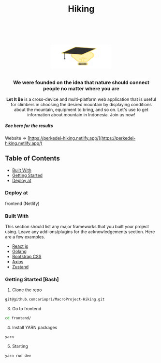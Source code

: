 <!-- PROJECT LOGO -->
<h1 align="center">Hiking<h1>
<br />
<p align="center">
  <a href="https://github.com/ariopri/MacroProject-Hiking">
    <img src="./frontend/public/image/logo.svg" alt="Logo" width="200" height="80">
  </a>

  <h3 align="center">We were founded on the idea 
that nature should connect people no matter where you are
</h3>

  <p align="center">
    <strong>Let It Be</strong> is a cross-device and multi-platform web application that is useful for climbers in choosing the desired mountain by displaying conditions about the mountain, equipment to bring, and so on. Let's use  to get information about mountain in Indonesia. Join us now!

</p>

##### See here for the results

Website => [https://perkedel-hiking.netlify.app/](https://perkedel-hiking.netlify.app/)

<!-- TABLE OF CONTENTS -->

## Table of Contents

- [Built With](#built-with)
- [Getting Started](#getting-started)
- [Deploy at](#deploy-at)

### Deploy at

frontend (Netlify)

### Built With

This section should list any major frameworks that you built your project using. Leave any add-ons/plugins for the acknowledgements section. Here are a few examples.

- [React js](https://reactjs.org/)
- [Golang](https://go.dev/)
- [Bootstrap CSS](https://getbootstrap.com/)
- [Axios](https://axios-http.com/docs/intro)
- [Zustand](https://github.com/pmndrs/zustand)

<!-- GETTING STARTED -->

### Getting Started [Bash]

1. Clone the repo

```sh
git@github.com:ariopri/MacroProject-Hiking.git
```

3. Go to frontend

```sh
cd frontend/
```

4. Install YARN packages

```sh
yarn
```

5. Starting

```JS
yarn run dev
```
